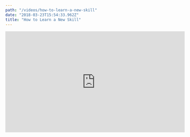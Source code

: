 ```yaml
---
path: "/videos/how-to-learn-a-new-skill"
date: "2018-03-23T15:54:33.962Z"
title: "How to Learn a New Skill"
---
```


<iframe src="http://www.youtube.com/embed/aXflBZXAucQ"
width="560" height="315" frameborder="0"
style={styles.iframeStyle}></iframe>
